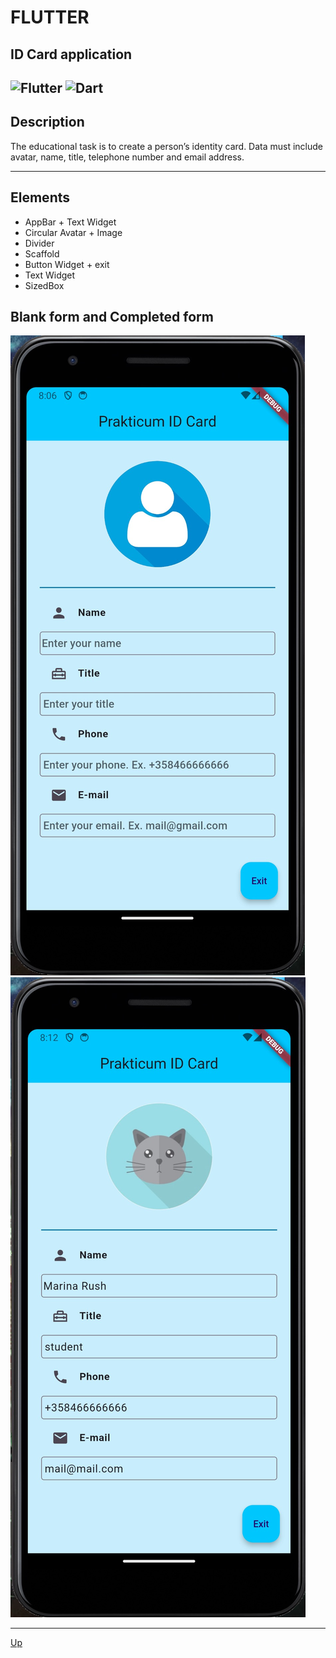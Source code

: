 <a id="anchor"></a>
# FLUTTER
## ID Card application  
![Flutter](https://img.shields.io/badge/Flutter-%2302569B.svg?style=for-the-badge&logo=Flutter&logoColor=white)
![Dart](https://img.shields.io/badge/dart-%230175C2.svg?style=for-the-badge&logo=dart&logoColor=white)
---
## Description
The educational task is to create a person’s identity card. Data must include avatar, name, title, telephone number and email address.
***

## Elements
  
* AppBar + Text Widget
* Circular Avatar + Image
* Divider
* Scaffold
* Button Widget + exit
* Text Widget
* SizedBox 

## Blank form and Сompleted form

![dotCMS logo](assets/skarm_1.jpg)
![dotCMS logo](assets/skarm_2.jpg)


___
[Up](#anchor)
